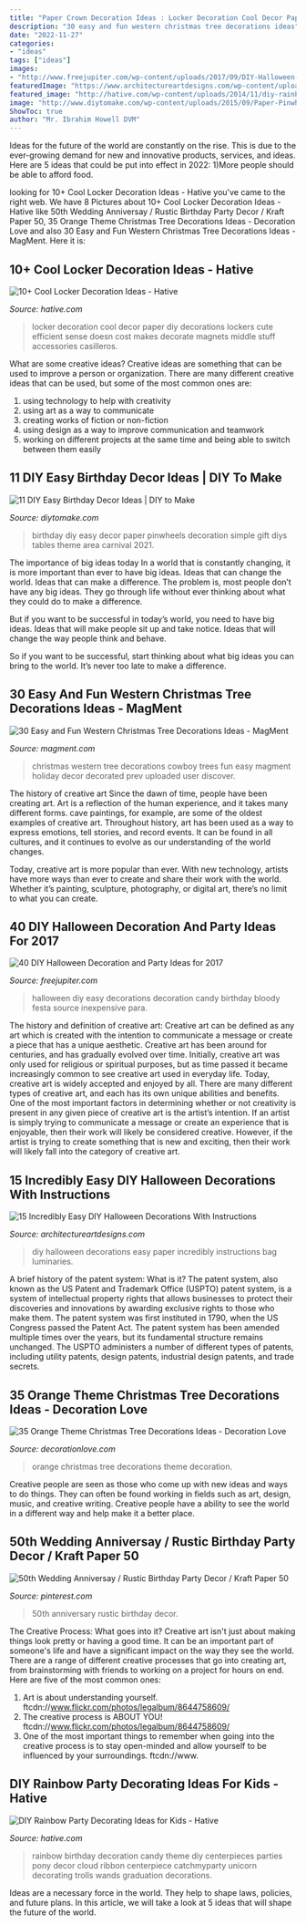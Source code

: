 ```yaml
---
title: "Paper Crown Decoration Ideas : Locker Decoration Cool Decor Paper Diy Decorations Lockers Cute Efficient Sense Doesn Cost Makes Decorate Magnets Middle Stuff Accessories Casilleros"
description: "30 easy and fun western christmas tree decorations ideas"
date: "2022-11-27"
categories:
- "ideas"
tags: ["ideas"]
images:
- "http://www.freejupiter.com/wp-content/uploads/2017/09/DIY-Halloween-Decoration-and-Party-Ideas11.jpg"
featuredImage: "https://www.architectureartdesigns.com/wp-content/uploads/2016/09/15-Incredibly-Easy-DIY-Halloween-Decorations-With-Instructions-8.jpg"
featured_image: "http://hative.com/wp-content/uploads/2014/11/diy-rainbow-party-decorating-ideas/4-candy-decoration.jpg"
image: "http://www.diytomake.com/wp-content/uploads/2015/09/Paper-Pinwheels.jpg"
ShowToc: true
author: "Mr. Ibrahim Howell DVM"
---
```



Ideas for the future of the world are constantly on the rise. This is due to the ever-growing demand for new and innovative products, services, and ideas. Here are 5 ideas that could be put into effect in 2022: 1)More people should be able to afford food. 

	

		
looking for 10+ Cool Locker Decoration Ideas - Hative you've came to the right web. We have 8 Pictures about 10+ Cool Locker Decoration Ideas - Hative like 50th Wedding Anniversay / Rustic Birthday Party Decor / Kraft Paper 50, 35 Orange Theme Christmas Tree Decorations Ideas - Decoration Love and also 30 Easy and Fun Western Christmas Tree Decorations Ideas - MagMent. Here it is:
		
    
## 10+ Cool Locker Decoration Ideas - Hative

<img loading=lazy src="https://hative.com/wp-content/uploads/2014/05/locker-decoration/4-contact-paper-locker-decoration.jpg" onerror="this.onerror=null;this.src='https://tse2.mm.bing.net/th?id=OIP.OKAdD3z3iR9AekLOzqiHPQHaJ6&amp;pid=15.1';" alt="10+ Cool Locker Decoration Ideas - Hative">

_Source: hative.com_

>locker decoration cool decor paper diy decorations lockers cute efficient sense doesn cost makes decorate magnets middle stuff accessories casilleros. 

	

What are some creative ideas?
Creative ideas are something that can be used to improve a person or organization. There are many different creative ideas that can be used, but some of the most common ones are: 
1. using technology to help with creativity 
2. using art as a way to communicate 
3. creating works of fiction or non-fiction 
4. using design as a way to improve communication and teamwork 
5. working on different projects at the same time and being able to switch between them easily 

    
## 11 DIY Easy Birthday Decor Ideas | DIY To Make

<img loading=lazy src="http://www.diytomake.com/wp-content/uploads/2015/09/Paper-Pinwheels.jpg" onerror="this.onerror=null;this.src='https://tse2.mm.bing.net/th?id=OIP.CQBf9e4IF1bsfxFDGHhjygHaLI&amp;pid=15.1';" alt="11 DIY Easy Birthday Decor Ideas | DIY to Make">

_Source: diytomake.com_

>birthday diy easy decor paper pinwheels decoration simple gift diys tables theme area carnival 2021. 

	

The importance of big ideas today
In a world that is constantly changing, it is more important than ever to have big ideas. Ideas that can change the world. Ideas that can make a difference.
The problem is, most people don’t have any big ideas. They go through life without ever thinking about what they could do to make a difference.

But if you want to be successful in today’s world, you need to have big ideas. Ideas that will make people sit up and take notice. Ideas that will change the way people think and behave.

So if you want to be successful, start thinking about what big ideas you can bring to the world. It’s never too late to make a difference.

    
## 30 Easy And Fun Western Christmas Tree Decorations Ideas - MagMent

<img loading=lazy src="https://www.magment.com/wp-content/uploads/2016/10/Cool-Western-Christmas-Tree-Ideas.jpg" onerror="this.onerror=null;this.src='https://tse4.mm.bing.net/th?id=OIP.Cd2qkRTnXwQZcO9_9z9JpwHaJ4&amp;pid=15.1';" alt="30 Easy and Fun Western Christmas Tree Decorations Ideas - MagMent">

_Source: magment.com_

>christmas western tree decorations cowboy trees fun easy magment holiday decor decorated prev uploaded user discover. 

	

The history of creative art
Since the dawn of time, people have been creating art. Art is a reflection of the human experience, and it takes many different forms. cave paintings, for example, are some of the oldest examples of creative art.
Throughout history, art has been used as a way to express emotions, tell stories, and record events. It can be found in all cultures, and it continues to evolve as our understanding of the world changes.

 Today, creative art is more popular than ever. With new technology, artists have more ways than ever to create and share their work with the world. Whether it’s painting, sculpture, photography, or digital art, there’s no limit to what you can create.

    
## 40 DIY Halloween Decoration And Party Ideas For 2017

<img loading=lazy src="http://www.freejupiter.com/wp-content/uploads/2017/09/DIY-Halloween-Decoration-and-Party-Ideas11.jpg" onerror="this.onerror=null;this.src='https://tse4.mm.bing.net/th?id=OIP.QZ42a6Rht6Jm-KonJ_12JgHaQq&amp;pid=15.1';" alt="40 DIY Halloween Decoration and Party Ideas for 2017">

_Source: freejupiter.com_

>halloween diy easy decorations decoration candy birthday bloody festa source inexpensive para. 

	

The history and definition of creative art: Creative art can be defined as any art which is created with the intention to communicate a message or create a piece that has a unique aesthetic.
Creative art has been around for centuries, and has gradually evolved over time. Initially, creative art was only used for religious or spiritual purposes, but as time passed it became increasingly common to see creative art used in everyday life. Today, creative art is widely accepted and enjoyed by all. There are many different types of creative art, and each has its own unique abilities and benefits.
One of the most important factors in determining whether or not creativity is present in any given piece of creative art is the artist’s intention. If an artist is simply trying to communicate a message or create an experience that is enjoyable, then their work will likely be considered creative. However, if the artist is trying to create something that is new and exciting, then their work will likely fall into the category of creative art.

    
## 15 Incredibly Easy DIY Halloween Decorations With Instructions

<img loading=lazy src="https://www.architectureartdesigns.com/wp-content/uploads/2016/09/15-Incredibly-Easy-DIY-Halloween-Decorations-With-Instructions-8.jpg" onerror="this.onerror=null;this.src='https://tse4.mm.bing.net/th?id=OIP.OwMbLb57jz33wjFTrwXRyQHaNd&amp;pid=15.1';" alt="15 Incredibly Easy DIY Halloween Decorations With Instructions">

_Source: architectureartdesigns.com_

>diy halloween decorations easy paper incredibly instructions bag luminaries. 

	

A brief history of the patent system: What is it?
The patent system, also known as the US Patent and Trademark Office (USPTO) patent system, is a system of intellectual property rights that allows businesses to protect their discoveries and innovations by awarding exclusive rights to those who make them. The patent system was first instituted in 1790, when the US Congress passed the Patent Act. The patent system has been amended multiple times over the years, but its fundamental structure remains unchanged. The USPTO administers a number of different types of patents, including utility patents, design patents, industrial design patents, and trade secrets.

    
## 35 Orange Theme Christmas Tree Decorations Ideas - Decoration Love

<img loading=lazy src="http://www.decorationlove.com/wp-content/uploads/2016/10/Smalll-Orange-Chirstmas-Design.jpg" onerror="this.onerror=null;this.src='https://tse2.mm.bing.net/th?id=OIP.ym8XdtDDhV_qoKN9nyh-YgHaLG&amp;pid=15.1';" alt="35 Orange Theme Christmas Tree Decorations Ideas - Decoration Love">

_Source: decorationlove.com_

>orange christmas tree decorations theme decoration. 

	

Creative people are seen as those who come up with new ideas and ways to do things. They can often be found working in fields such as art, design, music, and creative writing. Creative people have a ability to see the world in a different way and help make it a better place.

    
## 50th Wedding Anniversay / Rustic Birthday Party Decor / Kraft Paper 50

<img loading=lazy src="https://i.pinimg.com/736x/45/ae/71/45ae71c710175b9586aeac642fc5c7c5.jpg" onerror="this.onerror=null;this.src='https://tse4.mm.bing.net/th?id=OIP.dekqZHUV8h8vnt7SIuAY-gHaLH&amp;pid=15.1';" alt="50th Wedding Anniversay / Rustic Birthday Party Decor / Kraft Paper 50">

_Source: pinterest.com_

>50th anniversary rustic birthday decor. 

	

The Creative Process: What goes into it?
Creative art isn't just about making things look pretty or having a good time. It can be an important part of someone's life and have a significant impact on the way they see the world. There are a range of different creative processes that go into creating art, from brainstorming with friends to working on a project for hours on end. Here are five of the most common ones: 
1) Art is about understanding yourself. ftcdn://www.flickr.com/photos/legalbum/8644758609/
2) The creative process is ABOUT YOU! ftcdn://www.flickr.com/photos/legalbum/8644758609/
3) One of the most important things to remember when going into the creative process is to stay open-minded and allow yourself to be influenced by your surroundings. ftcdn://www.

    
## DIY Rainbow Party Decorating Ideas For Kids - Hative

<img loading=lazy src="http://hative.com/wp-content/uploads/2014/11/diy-rainbow-party-decorating-ideas/4-candy-decoration.jpg" onerror="this.onerror=null;this.src='https://tse4.mm.bing.net/th?id=OIP.GfTxgQhCKywEmuWykiSTCAHaLG&amp;pid=15.1';" alt="DIY Rainbow Party Decorating Ideas for Kids - Hative">

_Source: hative.com_

>rainbow birthday decoration candy theme diy centerpieces parties pony decor cloud ribbon centerpiece catchmyparty unicorn decorating trolls wands graduation decorations. 

	

Ideas are a necessary force in the world. They help to shape laws, policies, and future plans. In this article, we will take a look at 5 ideas that will shape the future of the world.

